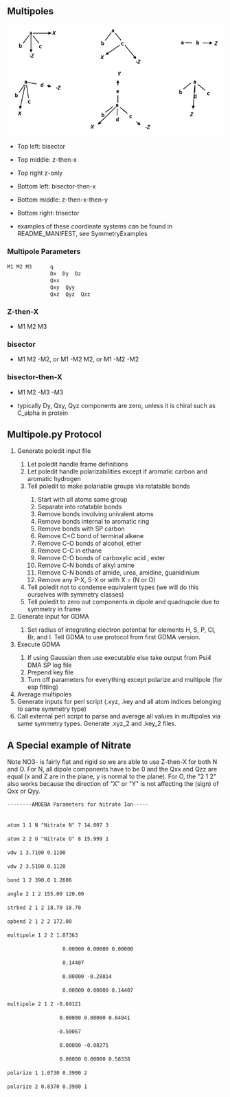 ## Multipoles

![Multipole Frames](Images/MpoleFrames.PNG)


* Top left: bisector
* Top middle: z-then-x
* Top right z-only
* Bottom left: bisector-then-x
* Bottom middle: z-then-x-then-y
* Bottom right: trisector

* examples of these coordinate systems can be found in README_MANIFEST, see SymmetryExamples

### Multipole Parameters
```
M1 M2 M3      q
              Dx  Dy  Dz
              Qxx
              Qxy  Qyy
              Qxz  Qyz  Qzz
```

### Z-then-X
* M1 M2 M3 

### bisector
* M1 M2 -M2, or M1 -M2 M2, or M1 -M2 -M2

### bisector-then-X
* M1 M2 -M3 -M3

* typically Dy, Qxy, Qyz components are zero, unless it is chiral such as C_alpha in protein
## Multipole.py Protocol

<ol>
<li>	Generate poledit input file </li>
<ol>
   <li> Let poledit handle frame definitions </li>
   <li>	Let poledit handle polarizabilities except if aromatic carbon and aromatic hydrogen </li>

   <li>	Tell poledit to make polariable groups via rotatable bonds </li>
<ol>
	<li> Start with all atoms same group </li>
	<li> Separate into rotatable bonds </li>
	<li> Remove bonds involving univalent atoms </li>
	<li> Remove bonds internal to aromatic ring </li>
	<li> Remove bonds with SP carbon </li>
	<li> Remove C=C bond of terminal alkene </li>
	<li> Remove C-O bonds of alcohol, ether </li>
	<li> Remove C-C in ethane </li>
	<li> Remove C-O bonds of carboxylic acid , ester </li>
	<li> Remove C-N bonds of alkyl amine </li>
	<li> Remove C-N bonds of amide, urea, amidine, guanidinium </li>
	<li> Remove any P-X, S-X or with X = (N or O) </li>
</ol>

   <li>	Tell poledit not to condense equivalent types (we will do this ourselves with symmetry classes) </li>

   <li>	Tell poledit to zero out components in dipole and quadrupole due to symmetry in frame </li>
</ol>

<li>    Generate input for GDMA </li>
<ol>
   <li>	Set radius of integrating electron potential for elements H, S, P, Cl, Br, and I. Tell GDMA to use protocol from first GDMA version. </li>

</ol>

<li>    Execute GDMA </li>
<ol>
   <li>	If using Gaussian then use executable else take output from Psi4 DMA SP log file </li>

<li>    Prepend key file </li>

   <li>	Turn off parameters for everything except polarize and multipole (for esp fitting) </li>

</ol>

<li>    Average multipoles </li>

   <li>	Generate inputs for perl script (.xyz, .key and all atom indices belonging to same symmetry type) </li>

   <li>	Call external perl script to parse and average all values in multipoles via same symmetry types. Generate .xyz_2 and .key_2 files. </li>

</ol>
</ol>


## A Special example of Nitrate

Note NO3- is fairly flat and rigid so we are able to use Z-then-X for both N and O. For N, all dipole components have to be 0 and the Qxx and Qzz are equal (x and Z are in the plane, y is normal to the plane). For O, the "2 1 2" also works because the direction of "X" or "Y" is not affecting the (sign) of Qxx or Qyy.
```
--------AMOEBA Parameters for Nitrate Ion-----


atom 1 1 N "Nitrate N" 7 14.007 3

atom 2 2 O "Nitrate O" 8 15.999 1

vdw 1 3.7100 0.1100

vdw 2 3.5100 0.1120

bond 1 2 390.0 1.2606

angle 2 1 2 155.00 120.00

strbnd 2 1 2 18.70 18.70

opbend 2 1 2 2 172.00

multipole 1 2 2 1.07363

                  0.00000 0.00000 0.00000
                  
                  0.14407
                  
                  0.00000 -0.28814
                  
                  0.00000 0.00000 0.14407

multipole 2 1 2 -0.69121

                 0.00000 0.00000 0.04941
                 
                -0.50067
                
                 0.00000 -0.08271
                 
                 0.00000 0.00000 0.58338

polarize 1 1.0730 0.3900 2

polarize 2 0.8370 0.3900 1
```
